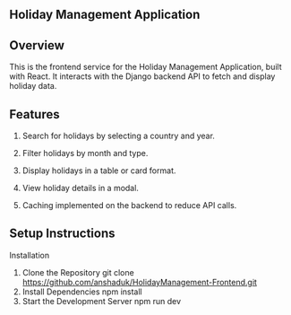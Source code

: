 ## Holiday Management Application

## Overview

This is the frontend service for the Holiday Management Application, built with React. It interacts with the Django backend API to fetch and display holiday data.

## Features

1. Search for holidays by selecting a country and year.

2. Filter holidays by month and type.

3. Display holidays in a table or card format.

4. View holiday details in a modal.

5. Caching implemented on the backend to reduce API calls.

## Setup Instructions
   Installation

   1. Clone the Repository
      git clone https://github.com/anshaduk/HolidayManagement-Frontend.git
   2. Install Dependencies
      npm install
   3. Start the Development Server
      npm run dev
    